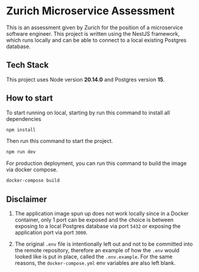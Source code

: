 # Zurich Microservice Assessment

This is an assessment given by Zurich for the position of a microservice software engineer. This project is written using the NestJS framework, which runs locally and can be able to connect to a local existing Postgres database.


## Tech Stack

This project uses Node version **20.14.0** and Postgres version **15**.


## How to start
To start running on local, starting by run this command to install all dependencies
```bash
npm install
```


Then run this command to start the project.
```bash
npm run dev
```

For production deployment, you can run this command to build the image via docker compose.
```bash
docker-compose build
```

## Disclaimer
1. The application image spun up does not work locally since in a Docker container, only 1 port can be exposed and the choice is between exposing to a local Postgres database via port `5432` or exposing the application port via port `3000`.

2. The original `.env` file is intentionally left out and not to be committed into the remote repository, therefore an example of how the `.env` would looked like is put in place, called the `.env.example`. For the same reasons, the `docker-compose.yml` env variables are also left blank.